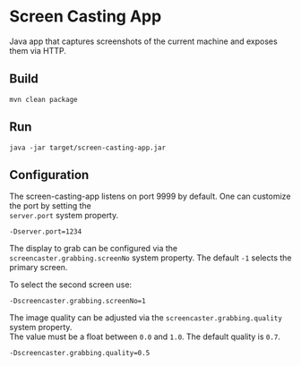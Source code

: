 # Screen Casting App
Java app that captures screenshots of the current machine and exposes them via HTTP.

## Build 
```
mvn clean package
```

## Run
```
java -jar target/screen-casting-app.jar
```

## Configuration

The screen-casting-app listens on port 9999 by default. One can customize the port by setting the  
`server.port` system property.   
```
-Dserver.port=1234
```   

The display to grab can be configured via the `screencaster.grabbing.screenNo` system property.
The default `-1` selects the primary screen.

To select the second screen use:
```
-Dscreencaster.grabbing.screenNo=1
```

The image quality can be adjusted via the `screencaster.grabbing.quality` system property.  
The value must be a float between `0.0` and `1.0`.  The default quality is `0.7`.
```
-Dscreencaster.grabbing.quality=0.5
```